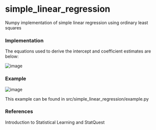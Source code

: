 # simple_linear_regression
Numpy implementation of simple linear regression using ordinary least squares

### Implementation

The equations used to derive the intercept and coefficient estimates are below:

![image](https://user-images.githubusercontent.com/64760937/87861919-c07f3800-c8ff-11ea-984b-323c6fcdf02d.png)

### Example

![image](https://user-images.githubusercontent.com/64760937/87862911-06d99480-c90a-11ea-85df-f17cc6f3799a.png)

This example can be found in src/simple_linear_regression/example.py

### References

Introduction to Statistical Learning and StatQuest

